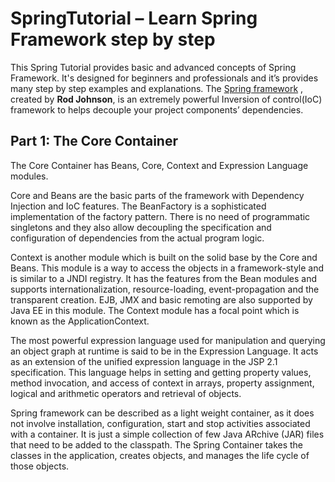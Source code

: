 # SpringTutorial – Learn Spring Framework step by step
This Spring Tutorial provides basic and advanced concepts of Spring Framework. It's designed for beginners and professionals and it’s provides many step by step examples and explanations. The [Spring framework](http://www.springsource.org/) , created by <b>Rod Johnson</b>, is an extremely powerful Inversion of control(IoC) framework to helps decouple your project components’ dependencies.

## Part 1: The Core Container
The Core Container has Beans, Core, Context and Expression Language modules.

Core and Beans are the basic parts of the framework with Dependency Injection and IoC features. The BeanFactory is a sophisticated implementation of the factory pattern. There is no need of programmatic singletons and they also allow decoupling the specification and configuration of dependencies from the actual program logic.

Context is another module which is built on the solid base by the Core and Beans. This module is a way to access the objects in a framework-style and is similar to a JNDI registry. It has the features from the Bean modules and supports internationalization, resource-loading, event-propagation and the transparent creation. EJB, JMX and basic remoting are also supported by Java EE in this module. The Context module has a focal point which is known as the ApplicationContext.

The most powerful expression language used for manipulation and querying an object graph at runtime is said to be in the Expression Language. It acts as an extension of the unified expression language in the JSP 2.1 specification. This language helps in setting and getting property values, method invocation, and access of context in arrays, property assignment, logical and arithmetic operators and retrieval of objects.

Spring framework can be described as a light weight container, as it does not involve installation, configuration, start and stop activities associated with a container. It is just a simple collection of few Java ARchive (JAR) files that need to be added to the classpath. The Spring Container takes the classes in the application, creates objects, and manages the life cycle of those objects.
